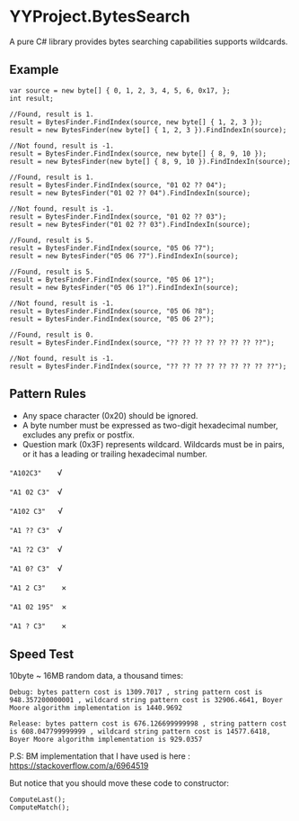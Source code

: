 # YYProject.BytesSearch
A pure C# library provides bytes searching capabilities supports wildcards.

## Example

```
var source = new byte[] { 0, 1, 2, 3, 4, 5, 6, 0x17, };
int result;

//Found, result is 1.
result = BytesFinder.FindIndex(source, new byte[] { 1, 2, 3 });
result = new BytesFinder(new byte[] { 1, 2, 3 }).FindIndexIn(source);

//Not found, result is -1.
result = BytesFinder.FindIndex(source, new byte[] { 8, 9, 10 });
result = new BytesFinder(new byte[] { 8, 9, 10 }).FindIndexIn(source);

//Found, result is 1.
result = BytesFinder.FindIndex(source, "01 02 ?? 04");
result = new BytesFinder("01 02 ?? 04").FindIndexIn(source);

//Not found, result is -1.
result = BytesFinder.FindIndex(source, "01 02 ?? 03");
result = new BytesFinder("01 02 ?? 03").FindIndexIn(source);

//Found, result is 5.
result = BytesFinder.FindIndex(source, "05 06 ?7");
result = new BytesFinder("05 06 ?7").FindIndexIn(source);

//Found, result is 5.
result = BytesFinder.FindIndex(source, "05 06 1?");
result = new BytesFinder("05 06 1?").FindIndexIn(source);

//Not found, result is -1.
result = BytesFinder.FindIndex(source, "05 06 ?8");
result = BytesFinder.FindIndex(source, "05 06 2?");

//Found, result is 0.
result = BytesFinder.FindIndex(source, "?? ?? ?? ?? ?? ?? ?? ??");

//Not found, result is -1.
result = BytesFinder.FindIndex(source, "?? ?? ?? ?? ?? ?? ?? ?? ??");
```

## Pattern Rules
* Any space character (0x20) should be ignored.
* A byte number must be expressed as two-digit hexadecimal number, excludes any prefix or postfix.
* Question mark (0x3F) represents wildcard. Wildcards must be in pairs, or it has a leading or trailing hexadecimal number.

`"A102C3"`　　√

`"A1 02 C3"`　√

`"A102 C3"`　&nbsp;&nbsp;√

`"A1 ?? C3"`　√

`"A1 ?2 C3"`　√

`"A1 0? C3"`　√

`"A1 2 C3"`　　×

`"A1 02 195"`　×

 `"A1 ? C3"`　　×
 
 ## Speed Test

10byte ~ 16MB random data, a thousand times:
```
Debug: bytes pattern cost is 1309.7017 , string pattern cost is 948.357200000001 , wildcard string pattern cost is 32906.4641, Boyer Moore algorithm implementation is 1440.9692

Release: bytes pattern cost is 676.126699999998 , string pattern cost is 608.047799999999 , wildcard string pattern cost is 14577.6418, Boyer Moore algorithm implementation is 929.0357
```
P.S: BM implementation that I have used is here : https://stackoverflow.com/a/6964519

But notice that you should move these code to constructor:
```
ComputeLast();
ComputeMatch();
```

